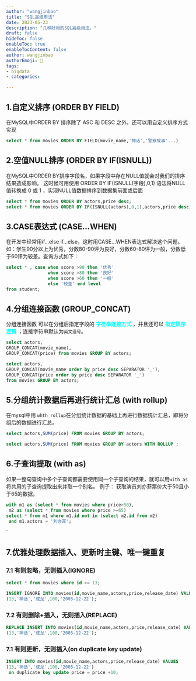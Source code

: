 ```yaml
---
author: "wangjinbao"
title: "SQL高级用法"
date: 2023-05-23
description: "几种好用的SQL高级用法。"
draft: false
hideToc: false
enableToc: true
enableTocContent: false
author: wangjinbao
authorEmoji: 👻
tags:
- bigdata
- categories:

---
```


## 1.自定义排序 (ORDER BY FIELD)
在MySQL中ORDER BY 排序除了 ASC 和 DESC 之外，还可以用自定义排序方式实现

```SQL
select * from movies ORDER BY FIELD(movie_name,'神话','警察故事'...)
```

## 2.空值NULL排序 (ORDER BY IF(ISNULL))
在MySQL中ORDER BY排序字段名，如果字段中存在NULL值就会对我们的排序结果造成影响。
这时候可用使用 ORDER BY IF(ISNULL(字段),0,1) 语法将NULL值转换成 0 或 1 ，实现NULL值数据排序到数据集前面或后面
```SQL
select * from movies ORDER BY actors,price desc;
select * from movies ORDER BY IF(ISNULL(actors),0,1),actors,price desc;
```

## 3.CASE表达式 (CASE...WHEN)
在开发中经常用if...else if...else，这时用CASE...WHEN表达式解决这个问题。
如：学生90分以上为优秀，分数80-90评为良好，分数60-80评为一般，分数低于60评为较差。查询方式如下：
```SQL
select * , case when score >90 then '优秀'
                when score >80 then '良好' 
                when score >60 then '一般'
                else '较差' end level
from student;
```

## 4.分组连接函数 (GROUP_CONCAT)
分组连接函数 可以在分组后指定字段的 <b><font color="cyan">字符串连接方式</font></b> ，并且还可以 <b><font color="cyan">指定排序逻辑</font></b> ；连接字符串默认为`英文逗号`。
```SQL
select actors,
GROUP_CONCAT(movie_name),
GROUP_CONCAT(price) from movies GROUP BY actors;

select actors,
GROUP_CONCAT(movie_name order by price desc SEPARATOR '_'),
GROUP_CONCAT(price order by price desc SEPARATOR '_') 
from movies GROUP BY actors;
```

## 5.分组统计数据后再进行统计汇总 (with rollup)

在mysql中用 `whth rollup`在分组统计数据的基础上再进行数据统计汇总，即将分组后的数据进行汇总。
```SQL
select actors,SUM(price) FROM movies GROUP BY actors;

select actors,SUM(price) FROM movies GROUP BY actors WITH ROLLUP ;
```

## 6.子查询提取 (with as)

如果一整句查询中多个子查询都需要使用同一个子查询的结果，就可以用`with as` 将共用的子查询提取出来并取一个别名。
例子：
获取演员刘亦菲票价大于50且小于65的数据。
```SQL
with m1 as (select * from movies where price>50),
 m2 as (select * from movies where price >=65)
select * from m1 where m1.id not in (select m2.id from m2)
 and m1.actors = '刘亦菲';
```
`
## 7.优雅处理数据插入、更新时主键、唯一键重复 
### 7.1 有则忽略，无则插入(IGNORE)
```SQL
select * from movies where id >= 13;

INSERT IGNORE INTO movies(id,movie_name,actors,price,release_date) VALUES
(13,'神话','成龙',100,'2005-12-22');
```
### 7.2 有则删除+插入，无则插入(REPLACE)
```SQL
REPLACE INSERT INTO movies(id,movie_name,actors,price,release_date) VALUES
(13,'神话','成龙',100,'2005-12-22');
```
### 7.1 有则更新，无则插入(on duplicate key update)
```SQL
INSERT INTO movies(id,movie_name,actors,price,release_date) VALUES
(13,'神话','成龙',100,'2005-12-22')
 on duplicate key update price = price +10;
```

